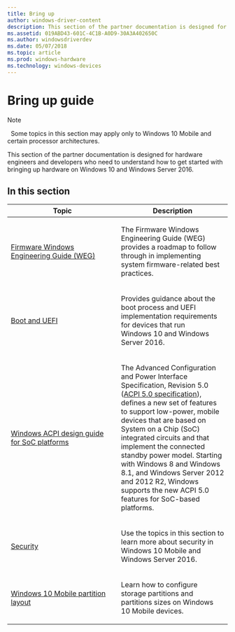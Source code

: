 ```yaml
---
title: Bring up
author: windows-driver-content
description: This section of the partner documentation is designed for hardware engineers and developers who need to understand how to get started with bringing up hardware on Windows 10.
ms.assetid: 019ABD43-601C-4C1B-A0D9-30A3A402650C
ms.author: windowsdriverdev
ms.date: 05/07/2018
ms.topic: article
ms.prod: windows-hardware
ms.technology: windows-devices
---
```


# Bring up guide

> [!NOTE] 
>  Some topics in this section may apply only to Windows 10 Mobile and certain processor architectures.

This section of the partner documentation is designed for hardware engineers and developers who need to understand how to get started with bringing up hardware on Windows 10 and Windows Server 2016.

## In this section


<table>
<colgroup>
<col width="50%" />
<col width="50%" />
</colgroup>
<thead>
<tr class="header">
<th>Topic</th>
<th>Description</th>
</tr>
</thead>
<tbody>
<tr>
<td><p><a href="firmware-weg.md" data-raw-source="[Firmware Windows Engineering Guide (WEG)](firmware-weg.md)">Firmware Windows Engineering Guide (WEG)</a></p></td>
<td><p>The Firmware Windows Engineering Guide (WEG) provides a roadmap to follow through in implementing system firmware-related best practices.</p></td>
</tr>
<tr>
<td><p><a href="boot-and-uefi.md" data-raw-source="[Boot and UEFI](boot-and-uefi.md)">Boot and UEFI</a></p></td>
<td><p>Provides guidance about the boot process and UEFI implementation requirements for devices that run Windows 10 and Windows Server 2016.</p></td>
</tr>
<tr>
<td><p><a href="windows-acpi-design-guide-for-soc-platforms.md" data-raw-source="[Windows ACPI design guide for SoC platforms](windows-acpi-design-guide-for-soc-platforms.md)">Windows ACPI design guide for SoC platforms</a></p></td>
<td><p>The Advanced Configuration and Power Interface Specification, Revision 5.0 (<a href="https://www.uefi.org/specifications" data-raw-source="[ACPI 5.0 specification](https://www.uefi.org/specifications)">ACPI 5.0 specification</a>), defines a new set of features to support low-power, mobile devices that are based on System on a Chip (SoC) integrated circuits and that implement the connected standby power model. Starting with Windows 8 and Windows 8.1, and Windows Server 2012 and 2012 R2, Windows supports the new ACPI 5.0 features for SoC-based platforms.</p></td>
</tr>
<tr>
<td><p><a href="security-overview.md" data-raw-source="[Security](security-overview.md)">Security</a></p></td>
<td><p>Use the topics in this section to learn more about security in Windows 10 Mobile and Windows Server 2016.</p></td>
</tr>
<tr>
<td><p><a href="partition-layout.md" data-raw-source="[Windows 10 Mobile partition layout](partition-layout.md)">Windows 10 Mobile partition layout</a></p></td>
<td><p>Learn how to configure storage partitions and partitions sizes on Windows 10 Mobile devices.</p></td>
</tr>
</tbody>
</table>

 


